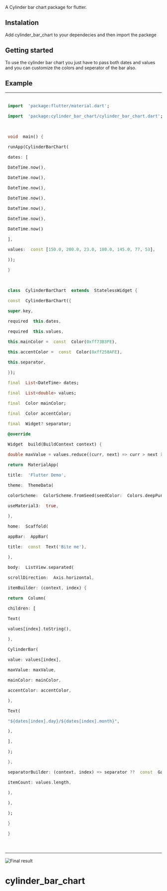 
A Cylinder bar chart package for flutter.

  

## Instalation

  

Add cylinder_bar_chart to your dependecies and then import the packege

  

## Getting started

  

To use the cylinder bar chart you just have to pass both dates and values and you can customize the colors and seperator of the bar also.

  

## Example

  


<table>

<tr>

<td>

  

```dart

import  'package:flutter/material.dart';

import  'package:cylinder_bar_chart/cylinder_bar_chart.dart';

  

void  main() {

runApp(CylinderBarChart(

dates: [

DateTime.now(),

DateTime.now(),

DateTime.now(),

DateTime.now(),

DateTime.now(),

DateTime.now(),

DateTime.now()

],

values:  const [150.0, 200.0, 23.0, 100.0, 145.0, 77, 53],

));

}

  

class  CylinderBarChart  extends  StatelessWidget {

const  CylinderBarChart({

super.key,

required  this.dates,

required  this.values,

this.mainColor =  const  Color(0xff73B3FE),

this.accentColor =  const  Color(0xff258AFE),

this.separator,

});

final  List<DateTime> dates;

final  List<double> values;

final  Color mainColor;

final  Color accentColor;

final  Widget? separator;

@override

Widget  build(BuildContext context) {

double maxValue = values.reduce((curr, next) => curr > next ? curr : next);

return  MaterialApp(

title:  'Flutter Demo',

theme:  ThemeData(

colorScheme:  ColorScheme.fromSeed(seedColor:  Colors.deepPurple),

useMaterial3:  true,

),

home:  Scaffold(

appBar:  AppBar(

title:  const  Text('Bite me'),

),

body:  ListView.separated(

scrollDirection:  Axis.horizontal,

itemBuilder: (context, index) {

return  Column(

children: [

Text(

values[index].toString(),

),

CylinderBar(

value: values[index],

maxValue: maxValue,

mainColor: mainColor,

accentColor: accentColor,

),

Text(

"${dates[index].day}/${dates[index].month}",

),

],

);

},

separatorBuilder: (context, index) => separator ??  const  Gap(12),

itemCount: values.length,

),

),

);

}

}

  

```

  

</td>




</tr>

</table>

  <td>

![Final result](http://67.217.62.164:6025/Images/Simulator%20Screenshot%20-%20iPhone%2014%20Pro%20-%202023-09-18%20at%2016.17.09--403bce52-e48e-4b59-bc3e-963f3bdf4c01.png)



# cylinder_bar_chart